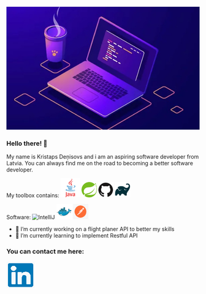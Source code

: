 ![First-programming-languages](https://github.com/DeKristaps/DeKristaps/blob/main/First-programming-languages.jpg)
### Hello there! 👋

My name is Kristaps Deņisovs and i am an aspiring software developer from Latvia. You can always find me on the road to becoming a better software developer. 


My toolbox contains:
<img src="https://github.com/devicons/devicon/blob/master/icons/java/java-original-wordmark.svg" alt="Java icon" width="50" height="50" />
<img src="https://github.com/devicons/devicon/blob/master/icons/spring/spring-original.svg" alt="Spring boot icon" width="40" height="40" />
<img src="https://github.com/devicons/devicon/blob/master/icons/github/github-original.svg" alt="Github icon" width="40" height="40" />
<img src="https://github.com/devicons/devicon/blob/master/icons/gradle/gradle-plain.svg" alt="Gradle" width="40" height="40" />

Software:
<img src="https://upload.wikimedia.org/wikipedia/commons/9/9c/IntelliJ_IDEA_Icon.svg" alt="IntelliJ" width="40" height="40" />
<img src="https://github.com/devicons/devicon/blob/master/icons/docker/docker-original.svg" alt="Docker" width="40" height="40" />
<img src="https://github.com/DeKristaps/DeKristaps/blob/main/postman.png" alt="Postman" width="40" height="40" />


- 🔭 I’m currently working on a flight planer API to better my skills
- 🌱 I’m currently learning to implement Restful API


### You can contact me here:

[![button](https://github.com/DeKristaps/DeKristaps/blob/main/LinkedIn.PNG)](https://www.linkedin.com/in/kristapsdenisovs/)



